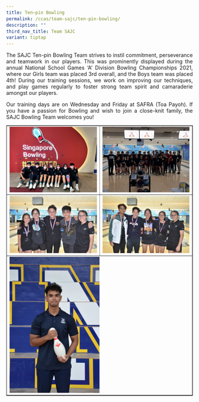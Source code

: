 ```yaml
---
title: Ten–pin Bowling
permalink: /ccas/team-sajc/ten-pin-bowling/
description: ""
third_nav_title: Team SAJC
variant: tiptap
---
```

<p align="justify">The SAJC Ten-pin Bowling Team strives to instil commitment, perseverance and teamwork in our players. This was prominently displayed during the annual National School Games ‘A’ Division Bowling Championships 2021, where our Girls team was placed 3rd overall, and the Boys team was placed 4th! During our training sessions, we work on improving our techniques, and play games regularly to foster strong team spirit and camaraderie amongst our players.</p>
<p align="justify">Our training days are on Wednesday and Friday at SAFRA (Toa Payoh). If you have a passion for Bowling and wish to join a close-knit family, the SAJC Bowling Team welcomes you!</p>
<table style="border-collapse: collapse; width: 100%;" border="1">
<tbody>
<tr>
<td style="width: 50%;"><img src="/images/bowl1.jpg"></td>
<td style="width: 50%;"><img src="/images/bowl2.jpg"></td>
</tr>
<tr>
<td style="width: 50%;"><img src="/images/bowl3.jpg"></td>
<td style="width: 50%;"><img src="/images/bowl4.jpg"></td>
</tr>
<tr>
<td colspan="2"><img style="width: 50%;" src="/images/bowl5.jpg"></td>
</tr>
</tbody>
</table>